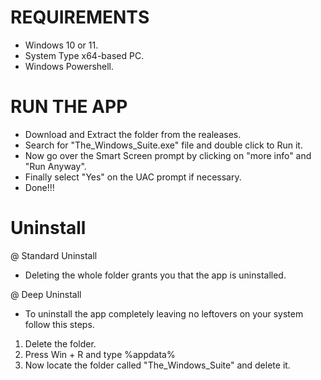 # REQUIREMENTS
- Windows 10 or 11.
- System Type	x64-based PC.
- Windows Powershell.

# RUN THE APP
- Download and Extract the folder from the realeases.
- Search for "The_Windows_Suite.exe" file and double click to Run it.
- Now go over the Smart Screen prompt by clicking on "more info" and "Run Anyway".
- Finally select "Yes" on the UAC prompt if necessary.
- Done!!!

# Uninstall
@ Standard Uninstall
- Deleting the whole folder grants you that the app is uninstalled.

@ Deep Uninstall
- To uninstall the app completely leaving no leftovers on your system follow this steps.
1. Delete the folder.
2. Press Win + R and type %appdata%
3. Now locate the folder called "The_Windows_Suite" and delete it.